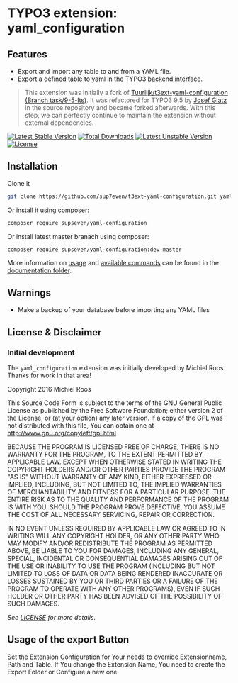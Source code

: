 # TYPO3 extension: yaml_configuration

## Features

* Export and import any table to and from a YAML file.
* Export a defined table to yaml in the TYPO3 backend interface.

> This extension was initially a fork of
> [Tuurlijk/t3ext-yaml-configuration (Branch task/9-5-lts)](https://github.com/Tuurlijk/t3ext-yaml-configuration/tree/task/9-5_lts).
> It was refactored for TYPO3 9.5 by
> [Josef Glatz](https://github.com/josefglatz/) in the source repository
> and became forked afterwards. With this step, we can perfectly
> continue to maintain the extension without external dependencies.

[![Latest Stable Version](https://poser.pugx.org/supseven-at/t3ext-yaml-configuration/v/stable)](https://packagist.org/packages/supseven/yaml-configuration)
[![Total Downloads](https://poser.pugx.org/supseven-at/t3ext-yaml-configuration/downloads)](https://packagist.org/packages/supseven/yaml-configuration)
[![Latest Unstable Version](https://poser.pugx.org/supseven-at/t3ext-yaml-configuration/v/unstable)](https://packagist.org/packages/supseven/yaml-configuration)
[![License](https://poser.pugx.org/supseven-at/t3ext-yaml-configuration/license)](https://packagist.org/packages/supseven/yaml-configuration)

## Installation

Clone it

```bash
git clone https://github.com/sup7even/t3ext-yaml-configuration.git yaml_configuration
```

Or install it using composer:

```bash
composer require supseven/yaml-configuration
```

Or install latest master branach using composer:


```bash
composer require supseven/yaml-configuration:dev-master
```

More information on [usage](Documentation/UserManual/Index.rst) and
[available commands](Documentation/CommandReference/Index.rst) can be
found in the [documentation folder](Documentation/Index.rst).

## Warnings

* Make a backup of your database before importing any YAML files

## License & Disclaimer

### Initial development

The `yaml_configuration` extension was initially developed by Michiel
Roos. Thanks for work in that area!

Copyright 2016 Michiel Roos

This Source Code Form is subject to the terms of the GNU General Public
License as published by the Free Software Foundation; either version 2
of the License, or (at your option) any later version. If a copy of the
GPL was not distributed with this file, You can obtain one at
http://www.gnu.org/copyleft/gpl.html

BECAUSE THE PROGRAM IS LICENSED FREE OF CHARGE, THERE IS NO WARRANTY FOR
THE PROGRAM, TO THE EXTENT PERMITTED BY APPLICABLE LAW. EXCEPT WHEN
OTHERWISE STATED IN WRITING THE COPYRIGHT HOLDERS AND/OR OTHER PARTIES
PROVIDE THE PROGRAM "AS IS" WITHOUT WARRANTY OF ANY KIND, EITHER
EXPRESSED OR IMPLIED, INCLUDING, BUT NOT LIMITED TO, THE IMPLIED
WARRANTIES OF MERCHANTABILITY AND FITNESS FOR A PARTICULAR PURPOSE. THE
ENTIRE RISK AS TO THE QUALITY AND PERFORMANCE OF THE PROGRAM IS WITH
YOU. SHOULD THE PROGRAM PROVE DEFECTIVE, YOU ASSUME THE COST OF ALL
NECESSARY SERVICING, REPAIR OR CORRECTION.

IN NO EVENT UNLESS REQUIRED BY APPLICABLE LAW OR AGREED TO IN WRITING
WILL ANY COPYRIGHT HOLDER, OR ANY OTHER PARTY WHO MAY MODIFY AND/OR
REDISTRIBUTE THE PROGRAM AS PERMITTED ABOVE, BE LIABLE TO YOU FOR
DAMAGES, INCLUDING ANY GENERAL, SPECIAL, INCIDENTAL OR CONSEQUENTIAL
DAMAGES ARISING OUT OF THE USE OR INABILITY TO USE THE PROGRAM
(INCLUDING BUT NOT LIMITED TO LOSS OF DATA OR DATA BEING RENDERED
INACCURATE OR LOSSES SUSTAINED BY YOU OR THIRD PARTIES OR A FAILURE OF
THE PROGRAM TO OPERATE WITH ANY OTHER PROGRAMS), EVEN IF SUCH HOLDER OR
OTHER PARTY HAS BEEN ADVISED OF THE POSSIBILITY OF SUCH DAMAGES.

_See [LICENSE](LICENSE) for more details._

## Usage of the export Button

Set the Extension Configuration for Your needs to override
Extensionname, Path and Table. If You change the Extension Name, You
need to create the Export Folder or Configure a new one.
